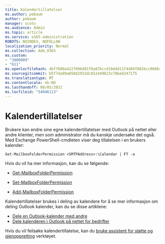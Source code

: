 ```yaml
---
title: Kalendertillatelser
ms.author: pebaum
author: pebaum
manager: scotv
ms.audience: Admin
ms.topic: article
ms.service: o365-administration
ROBOTS: NOINDEX, NOFOLLOW
localization_priority: Normal
ms.collection: Adm_O365
ms.custom:
- "3800009"
- "611"
ms.openlocfilehash: 4bf7680a422f096401f0a87bccd1b8dd11f4489f882bcc06864e37d6a248438c
ms.sourcegitcommit: b5f7da89a650d2915dc652449623c78be6247175
ms.translationtype: MT
ms.contentlocale: nb-NO
ms.lasthandoff: 08/05/2021
ms.locfileid: "54046113"
---
```

# <a name="calendar-permissions"></a>Kalendertillatelser

Brukere kan endre sine egne kalendertillatelser med Outlook på nettet eller andre klienter, men som administrator må du kanskje undersøke det også.  
Med Exchange PowerShell-cmdleten viser deg tillatelsen i en brukers kalender:

`Get-MailboxFolderPermission <SMTPAddress>:\Calendar | FT -a`

Hvis du vil ha mer informasjon, kan du se følgende:

- [Get-MailboxFolderPermission](https://docs.microsoft.com/powershell/module/exchange/get-mailboxfolderpermission?view=exchange-ps)

- [Set-MailboxFolderPermission](https://docs.microsoft.com/powershell/module/exchange/set-mailboxfolderpermission?view=exchange-ps)

- [Add-MailboxFolderPermission](https://office.visualstudio.com/DefaultCollection/MAX/_queries/query/Add-MailboxFolderPermission)

Kalendertillatelser brukes i deling av kalendere for å se mer informasjon om deling Outlook kalender, kan du se disse artiklene:

- [Dele en Outlook-kalender med andre](https://support.office.com/article/353ed2c1-3ec5-449d-8c73-6931a0adab88)
- [Dele kalenderen i Outlook på nettet for bedrifter](https://support.office.com/article/7ecef8ae-139c-40d9-bae2-a23977ee58d5)

Hvis du vil feilsøke kalendertillatelse, kan du [bruke assistent for støtte og gjenoppretting](https://support.microsoft.com/office/e90bb691-c2a7-4697-a94f-88836856c72f) verktøyet.